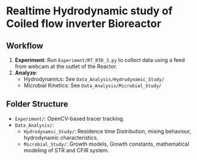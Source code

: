 # Realtime Hydrodynamic study of Coiled flow inverter Bioreactor

## Workflow
1. **Experiment**: Run `Experiment/RT_RTD_3.py` to collect data using a feed from webcam at the outlet of the Reactor.
2. **Analyze**:
   - Hydrodynamics: See `Data_Analysis/Hydrodynamic_Study/`
   - Microbial Kinetics: See `Data_Analysis/Microbial_Study/`

## Folder Structure
- `Experiment/`: OpenCV-based tracer tracking.
- `Data_Analysis/`: 
  - `Hydrodynamic_Study/`: Residence time Distribution, mixing behaviour, hydrodynamic characteristics.
  - `Microbial_Study/`: Growth models, Growth constants, mathematical modeling of STR and CFIR system.
